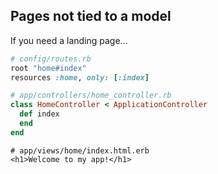 ## Pages not tied to a model

If you need a landing page...

```ruby
# config/routes.rb
root "home#index"
resources :home, only: [:index]
```

```ruby
# app/controllers/home_controller.rb
class HomeController < ApplicationController
  def index
  end
end
```

```erb
# app/views/home/index.html.erb
<h1>Welcome to my app!</h1>
```
